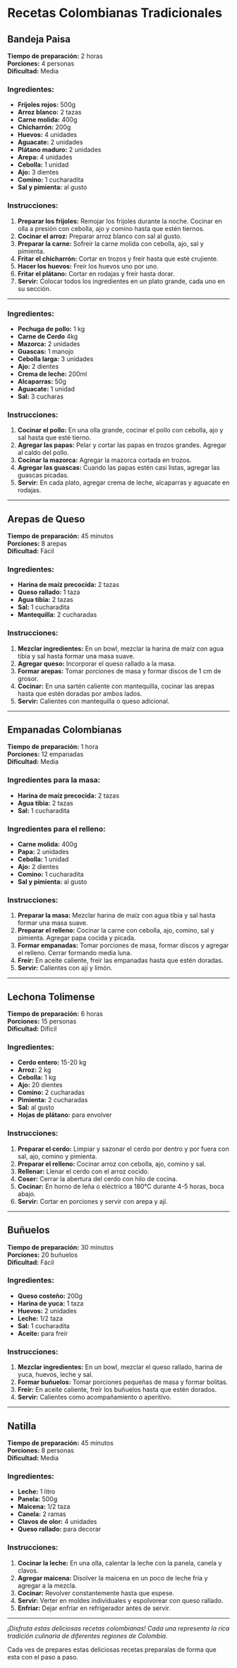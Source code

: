 # Recetas Colombianas Tradicionales

## Bandeja Paisa

**Tiempo de preparación:** 2 horas  
**Porciones:** 4 personas  
**Dificultad:** Media

### Ingredientes:
- **Frijoles rojos:** 500g
- **Arroz blanco:** 2 tazas
- **Carne molida:** 400g
- **Chicharrón:** 200g
- **Huevos:** 4 unidades
- **Aguacate:** 2 unidades
- **Plátano maduro:** 2 unidades
- **Arepa:** 4 unidades
- **Cebolla:** 1 unidad
- **Ajo:** 3 dientes
- **Comino:** 1 cucharadita
- **Sal y pimienta:** al gusto

### Instrucciones:
1. **Preparar los frijoles:** Remojar los frijoles durante la noche. Cocinar en olla a presión con cebolla, ajo y comino hasta que estén tiernos.
2. **Cocinar el arroz:** Preparar arroz blanco con sal al gusto.
3. **Preparar la carne:** Sofreír la carne molida con cebolla, ajo, sal y pimienta.
4. **Fritar el chicharrón:** Cortar en trozos y freír hasta que esté crujiente.
5. **Hacer los huevos:** Freír los huevos uno por uno.
6. **Fritar el plátano:** Cortar en rodajas y freír hasta dorar.
7. **Servir:** Colocar todos los ingredientes en un plato grande, cada uno en su sección.

---



### Ingredientes:
- **Pechuga de pollo:** 1 kg
- **Carne de Cerdo** 4kg
- **Mazorca:** 2 unidades
- **Guascas:** 1 manojo
- **Cebolla larga:** 3 unidades
- **Ajo:** 2 dientes
- **Crema de leche:** 200ml
- **Alcaparras:** 50g
- **Aguacate:** 1 unidad
- **Sal:** 3 cucharas

### Instrucciones:
1. **Cocinar el pollo:** En una olla grande, cocinar el pollo con cebolla, ajo y sal hasta que esté tierno.
2. **Agregar las papas:** Pelar y cortar las papas en trozos grandes. Agregar al caldo del pollo.
3. **Cocinar la mazorca:** Agregar la mazorca cortada en trozos.
4. **Agregar las guascas:** Cuando las papas estén casi listas, agregar las guascas picadas.
5. **Servir:** En cada plato, agregar crema de leche, alcaparras y aguacate en rodajas.

---

## Arepas de Queso

**Tiempo de preparación:** 45 minutos  
**Porciones:** 8 arepas  
**Dificultad:** Fácil

### Ingredientes:
- **Harina de maíz precocida:** 2 tazas
- **Queso rallado:** 1 taza
- **Agua tibia:** 2 tazas
- **Sal:** 1 cucharadita
- **Mantequilla:** 2 cucharadas

### Instrucciones:
1. **Mezclar ingredientes:** En un bowl, mezclar la harina de maíz con agua tibia y sal hasta formar una masa suave.
2. **Agregar queso:** Incorporar el queso rallado a la masa.
3. **Formar arepas:** Tomar porciones de masa y formar discos de 1 cm de grosor.
4. **Cocinar:** En una sartén caliente con mantequilla, cocinar las arepas hasta que estén doradas por ambos lados.
5. **Servir:** Calientes con mantequilla o queso adicional.

---

## Empanadas Colombianas

**Tiempo de preparación:** 1 hora  
**Porciones:** 12 empanadas  
**Dificultad:** Media

### Ingredientes para la masa:
- **Harina de maíz precocida:** 2 tazas
- **Agua tibia:** 2 tazas
- **Sal:** 1 cucharadita

### Ingredientes para el relleno:
- **Carne molida:** 400g
- **Papa:** 2 unidades
- **Cebolla:** 1 unidad
- **Ajo:** 2 dientes
- **Comino:** 1 cucharadita
- **Sal y pimienta:** al gusto

### Instrucciones:
1. **Preparar la masa:** Mezclar harina de maíz con agua tibia y sal hasta formar una masa suave.
2. **Preparar el relleno:** Cocinar la carne con cebolla, ajo, comino, sal y pimienta. Agregar papa cocida y picada.
3. **Formar empanadas:** Tomar porciones de masa, formar discos y agregar el relleno. Cerrar formando media luna.
4. **Freír:** En aceite caliente, freír las empanadas hasta que estén doradas.
5. **Servir:** Calientes con ají y limón.

---

## Lechona Tolimense

**Tiempo de preparación:** 6 horas  
**Porciones:** 15 personas  
**Dificultad:** Difícil

### Ingredientes:
- **Cerdo entero:** 15-20 kg
- **Arroz:** 2 kg
- **Cebolla:** 1 kg
- **Ajo:** 20 dientes
- **Comino:** 2 cucharadas
- **Pimienta:** 2 cucharadas
- **Sal:** al gusto
- **Hojas de plátano:** para envolver

### Instrucciones:
1. **Preparar el cerdo:** Limpiar y sazonar el cerdo por dentro y por fuera con sal, ajo, comino y pimienta.
2. **Preparar el relleno:** Cocinar arroz con cebolla, ajo, comino y sal.
3. **Rellenar:** Llenar el cerdo con el arroz cocido.
4. **Coser:** Cerrar la abertura del cerdo con hilo de cocina.
5. **Cocinar:** En horno de leña o eléctrico a 180°C durante 4-5 horas, boca abajo.
6. **Servir:** Cortar en porciones y servir con arepa y ají.

---

## Buñuelos

**Tiempo de preparación:** 30 minutos  
**Porciones:** 20 buñuelos  
**Dificultad:** Fácil

### Ingredientes:
- **Queso costeño:** 200g
- **Harina de yuca:** 1 taza
- **Huevos:** 2 unidades
- **Leche:** 1/2 taza
- **Sal:** 1 cucharadita
- **Aceite:** para freír

### Instrucciones:
1. **Mezclar ingredientes:** En un bowl, mezclar el queso rallado, harina de yuca, huevos, leche y sal.
2. **Formar buñuelos:** Tomar porciones pequeñas de masa y formar bolitas.
3. **Freír:** En aceite caliente, freír los buñuelos hasta que estén dorados.
4. **Servir:** Calientes como acompañamiento o aperitivo.

---

## Natilla

**Tiempo de preparación:** 45 minutos  
**Porciones:** 8 personas  
**Dificultad:** Media

### Ingredientes:
- **Leche:** 1 litro
- **Panela:** 500g
- **Maicena:** 1/2 taza
- **Canela:** 2 ramas
- **Clavos de olor:** 4 unidades
- **Queso rallado:** para decorar

### Instrucciones:
1. **Cocinar la leche:** En una olla, calentar la leche con la panela, canela y clavos.
2. **Agregar maicena:** Disolver la maicena en un poco de leche fría y agregar a la mezcla.
3. **Cocinar:** Revolver constantemente hasta que espese.
4. **Servir:** Verter en moldes individuales y espolvorear con queso rallado.
5. **Enfriar:** Dejar enfriar en refrigerador antes de servir.

---

*¡Disfruta estas deliciosas recetas colombianas! Cada una representa la rica tradición culinaria de diferentes regiones de Colombia.*

Cada ves de prepares estas deliciosas recetas preparalas de forma que esta con el paso a paso.